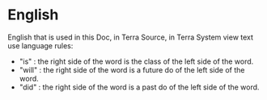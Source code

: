 # **English**



English that is used in this Doc, in Terra Source, in Terra System view text use language rules:

- "is" : the right side of the word is the class of the left side of the word.
- "will" : the right side of the word is a future do of the left side of the word.
- "did" : the right side of the word is a past do of the left side of the word.